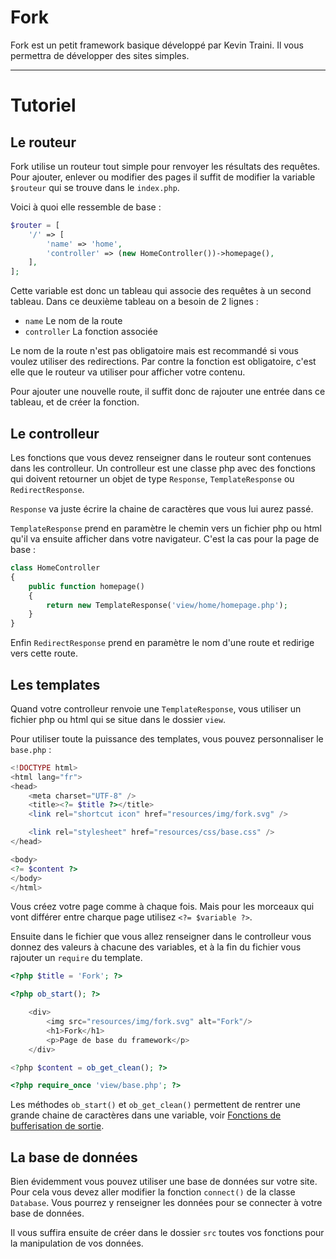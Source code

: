 Fork
===

Fork est un petit framework basique développé par Kevin Traini. Il vous permettra de développer des sites simples.

___

Tutoriel
===

Le routeur
---
Fork utilise un routeur tout simple pour renvoyer les résultats des requêtes. Pour ajouter, enlever ou modifier des pages il suffit de modifier la variable `$routeur` qui se trouve dans le `index.php`.

Voici à quoi elle ressemble de base :
```php
$router = [
    '/' => [
        'name' => 'home',
        'controller' => (new HomeController())->homepage(),
    ],
];
```
Cette variable est donc un tableau qui associe des requêtes  à un second tableau. Dans ce deuxième tableau on a besoin de 2 lignes :

- `name` Le nom de la route
- `controller` La fonction associée

Le nom de la route n'est pas obligatoire mais est recommandé si vous voulez utiliser des redirections. Par contre la fonction est obligatoire, c'est elle que le routeur va utiliser pour afficher votre contenu.

Pour ajouter une nouvelle route, il suffit donc de rajouter une entrée dans ce tableau, et de créer la fonction.

Le controlleur
---
Les fonctions que vous devez renseigner dans le routeur sont contenues dans les controlleur. Un controlleur est une classe php avec des fonctions qui doivent retourner un objet de type `Response`, `TemplateResponse` ou `RedirectResponse`.

`Response` va juste écrire la chaine de caractères que vous lui aurez passé.

`TemplateResponse` prend en paramètre le chemin vers un fichier php ou html qu'il va ensuite afficher dans votre navigateur. C'est la cas pour la page de base :
```php
class HomeController
{
    public function homepage()
    {
        return new TemplateResponse('view/home/homepage.php');
    }
}
```
Enfin `RedirectResponse` prend en paramètre le nom d'une route et redirige vers cette route.

Les templates
---
Quand votre controlleur renvoie une `TemplateResponse`, vous utiliser un fichier php ou html qui se situe dans le dossier `view`.

Pour utiliser toute la puissance des templates, vous pouvez personnaliser le `base.php` :
```php
<!DOCTYPE html>
<html lang="fr">
<head>
    <meta charset="UTF-8" />
    <title><?= $title ?></title>
    <link rel="shortcut icon" href="resources/img/fork.svg" />

    <link rel="stylesheet" href="resources/css/base.css" />
</head>

<body>
<?= $content ?>
</body>
</html>
```
Vous créez votre page comme à chaque fois. Mais pour les morceaux qui vont différer entre charque page utilisez `<?= $variable ?>`.

Ensuite dans le fichier que vous allez renseigner dans le controlleur vous donnez des valeurs à chacune des variables, et à la fin du fichier vous rajouter un `require` du template.
```php
<?php $title = 'Fork'; ?>

<?php ob_start(); ?>

    <div>
        <img src="resources/img/fork.svg" alt="Fork"/>
        <h1>Fork</h1>
        <p>Page de base du framework</p>
    </div>

<?php $content = ob_get_clean(); ?>

<?php require_once 'view/base.php'; ?>
```

Les méthodes `ob_start()` et `ob_get_clean()` permettent de rentrer une grande chaine de caractères dans une variable, voir [Fonctions de bufferisation de sortie](https://www.php.net/manual/fr/ref.outcontrol.php).

La base de données
---
Bien évidemment vous pouvez utiliser une base de données sur votre site. Pour cela vous devez aller modifier la fonction `connect()` de la classe `Database`. Vous pourrez y renseigner les données pour se connecter à votre base de données.

Il vous suffira ensuite de créer dans le dossier `src` toutes vos fonctions pour la manipulation de vos données.
